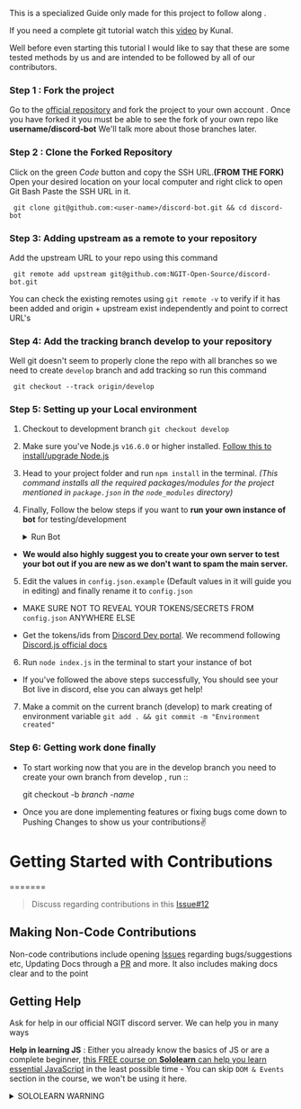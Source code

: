
This is a specialized  Guide only made for this project to follow along .

If you need a complete git tutorial watch this [video](https://www.youtube.com/watch?v=apGV9Kg7ics&t=1152s) by Kunal. 

Well before even starting this tutorial I would like to say that these are some tested methods by us and are intended to be followed by all of our contributors.

### Step 1 : Fork the project
Go to the [official repository](https://github.com/NGIT-Open-Source/discord-bot) and fork the project to your own account .
Once you have forked it you must be able to see the fork of your own repo like 
**username/discord-bot**
We'll talk more about those branches later.
### Step 2 : Clone the Forked Repository
Click on the green *Code*  button and copy the SSH URL.**(FROM THE FORK)**
Open your desired location on your local computer and right click to open Git Bash
Paste the SSH URL in it.

     git clone git@github.com:<user-name>/discord-bot.git && cd discord-bot
### Step 3: Adding upstream as a remote to your repository

Add the upstream URL to your repo using this command

     git remote add upstream git@github.com:NGIT-Open-Source/discord-bot.git
  You can check the existing remotes using `git remote -v` to verify if it has been added and origin + upstream exist independently and point to correct URL's

### Step 4: Add the tracking branch develop to your repository
Well git doesn't seem to properly clone the repo  with all branches so we need to create ``develop`` branch and add tracking so run this command

     git checkout --track origin/develop
  
### Step 5: Setting up your Local environment 
1. Checkout to development branch ``git checkout develop``

2. Make sure you've Node.js `v16.6.0` or higher installed. [Follow this to install/upgrade Node.js](https://discordjs.guide/preparations/#installing-node-js)

3. Head to your project folder and run `npm install` in the terminal. *(This command installs all the required packages/modules for the project mentioned in `package.json` in the `node_modules` directory)*

4. Finally, Follow the below steps if you want to **run your own instance of bot** for testing/development <details><summary>Run Bot</summary>
-  **We would also highly suggest you to create your own server to test your bot out if you are new as we don't want to spam the main server.**

5. Edit the values in `config.json.example` (Default values in it will guide you in editing) and finally rename it to `config.json`

- MAKE SURE NOT TO REVEAL YOUR TOKENS/SECRETS FROM `config.json` ANYWHERE ELSE

- Get the tokens/ids from [Discord Dev portal](https://discord.com/developers/applications). We recommend following [Discord.js official docs](https://discordjs.guide/preparations/setting-up-a-bot-application.html#creating-your-bot)

6. Run `node index.js` in the terminal to start your instance of bot

-  If you've followed the above steps successfully, You should see your Bot live in discord, else you can always get help!
 
7. Make a commit on the current branch (develop) to mark creating of environment variable ``git add . && git commit -m "Environment created"``

</details>

### Step 6: Getting work done finally 

 - To start working now that you are in the develop branch you need to create your own branch from develop , run :: 

      git checkout -b *branch -name*

 - Once you are done implementing features or fixing bugs come down to Pushing Changes to show us your contributions✌

# Getting Started with Contributions
=======
> Discuss regarding contributions in this [Issue#12](https://github.com/NGIT-Open-Source/discord-bot/issues/12)
## Making Non-Code Contributions

Non-code contributions include opening [Issues](https://github.com/NGIT-Open-Source/discord-bot/issues) regarding bugs/suggestions etc, Updating Docs through a [PR](https://github.com/NGIT-Open-Source/discord-bot/pulls) and more. It also includes making docs clear and to the point
## Getting Help

Ask for help in our official NGIT discord server. We can help you in many ways 

**Help in learning JS** : Either you already know the basics of JS or are a complete beginner, [this FREE course on **Sololearn** can help you learn essential JavaScript](https://www.sololearn.com/learning/1024) in the least possible time - You can skip `DOM & Events` section in the course, we won't be using it here.<details><summary>SOLOLEARN WARNING</summary>The **Sololearn** course isn't practice-oriented, so make sure you also practice in your local setup while learning on Sololearn.</details>

